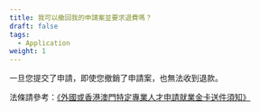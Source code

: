 ```yaml
---
title: 我可以撤回我的申請案並要求退費嗎？
draft: false
tags:
  - Application
weight: 1
---
```

一旦您提交了申請，即使您撤銷了申請案，也無法收到退款。

法條請參考：[《外國或香港澳門特定專業人才申請就業金卡送件須知》](https://www.immigration.gov.tw/5385/7244/7250/7317/%E5%B1%85%E7%95%99/181950/)